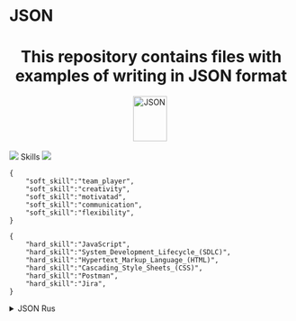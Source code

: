 # JSON
<h1 align="center">This repository contains files with examples of writing in JSON format</h1>


<div align="center">
  <img src="https://drive.google.com/uc?export=download&confirm=no_antivirus&id=1sQz6t5zimvKm0gqlF_3yHyueb5lTq70I"  title="JSON" alt="JSON" width="60" height="80"/>&nbsp;
</div>

<img src="https://drive.google.com/uc?export=download&confirm=no_antivirus&id=1fMIfRs7JAEHNMRAN-hybLoSz5Yv5HYbi"/> Skills <img src="https://drive.google.com/uc?export=download&confirm=no_antivirus&id=11pxlgs0K3PTDJnSroSjWMBSHeLsZmnsH"/>



```
{
	"soft_skill":"team_player",
	"soft_skill":"creativity",
	"soft_skill":"motivatad",
	"soft_skill":"communication",
	"soft_skill":"flexibility",
}

{
	"hard_skill":"JavaScript",
	"hard_skill":"System_Development_Lifecycle_(SDLC)",       
	"hard_skill":"Hypertext_Markup_Language_(HTML)",
	"hard_skill":"Cascading_Style_Sheets_(CSS)",
	"hard_skill":"Postman",
	"hard_skill":"Jira",
}
```

<details>
<summary> JSON Rus </summary>

 4. Создать внешний репозиторий c названием JSON. 
 5. Клонировать репозиторий JSON на локальный компьютер. 
 6. Внутри локального JSON создать файл “new.json”.
 7. Добавить файл под гит.
 8. Закоммитить файл.
 9. Отправить файл на внешний GitHub репозиторий.
 10. Отредактировать содержание файла “new.json” - написать информацию о себе (ФИО, возраст, количество домашних животных, будущая желаемая зарплата). Всё написать в формате JSON.
 11. Отправить изменения на внешний репозиторий.
 12. Создать файл preferences.json
 13. В файл preferences.json добавить информацию о своих предпочтениях (Любимый фильм, любимый сериал, любимая еда, любимое время года, сторона которую хотели бы посетить) в формате JSON.
 14. Создать файл sklls.json добавить информацию о скиллах которые будут изучены на курсе в формате JSON
 15. Отправить сразу 2 файла на внешний репозиторий.
 16. На веб интерфейсе создать файл bug_report.json.
 17. Сделать Commit changes (сохранить) изменения на веб интерфейсе.
 18. На веб интерфейсе модифицировать файл bug_report.json, добавить баг репорт в формате JSON.
 19. Сделать Commit changes (сохранить) изменения на веб интерфейсе.
 20. Синхронизировать внешний и локальный репозиторий JSON
</details>
